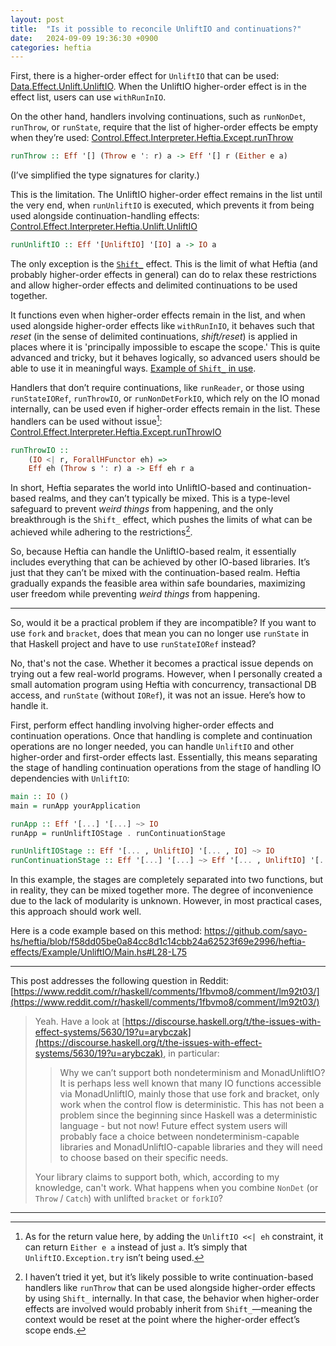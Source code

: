 ```yaml
---
layout: post
title:  "Is it possible to reconcile UnliftIO and continuations?"
date:   2024-09-09 19:36:30 +0900
categories: heftia
---
```


First, there is a higher-order effect for `UnliftIO` that can be used: [Data.Effect.Unlift.UnliftIO](https://hackage.haskell.org/package/data-effects-0.1.2.0/docs/Data-Effect-Unlift.html#t:UnliftIO). When the UnliftIO higher-order effect is in the effect list, users can use `withRunInIO`.

On the other hand, handlers involving continuations, such as `runNonDet`, `runThrow`, or `runState`, require that the list of higher-order effects be empty when they’re used: [Control.Effect.Interpreter.Heftia.Except.runThrow](https://hackage.haskell.org/package/heftia-effects-0.3.1.0/docs/Control-Effect-Interpreter-Heftia-Except.html#v:runThrow)

```haskell
runThrow :: Eff '[] (Throw e ': r) a -> Eff '[] r (Either e a)
```

(I’ve simplified the type signatures for clarity.)

This is the limitation. The UnliftIO higher-order effect remains in the list until the very end, when `runUnliftIO` is executed, which prevents it from being used alongside continuation-handling effects: [Control.Effect.Interpreter.Heftia.Unlift.UnliftIO](https://hackage.haskell.org/package/heftia-effects-0.3.1.0/docs/Control-Effect-Interpreter-Heftia-Unlift.html#v:runUnliftIO)

```haskell
runUnliftIO :: Eff '[UnliftIO] '[IO] a -> IO a
```

The only exception is the [`Shift_`](https://hackage.haskell.org/package/heftia-effects-0.3.1.0/docs/Control-Effect-Interpreter-Heftia-ShiftReset.html#v:runShift_) effect. This is the limit of what Heftia (and probably higher-order effects in general) can do to relax these restrictions and allow higher-order effects and delimited continuations to be used together.

It functions even when higher-order effects remain in the list, and when used alongside higher-order effects like `withRunInIO`, it behaves such that *reset* (in the sense of delimited continuations, *shift/reset*) is applied in places where it is 'principally impossible to escape the scope.' This is quite advanced and tricky, but it behaves logically, so advanced users should be able to use it in meaningful ways. [Example of `Shift_` in use](https://github.com/sayo-hs/heftia/blob/1a2774adabe81a979dc6f560b3490d4712740a5f/heftia-effects/Example/Continuation2/Main.hs#L86-L105).

Handlers that don’t require continuations, like `runReader`, or those using `runStateIORef`, `runThrowIO`, or `runNonDetForkIO`, which rely on the IO monad internally, can be used even if higher-order effects remain in the list. These handlers can be used without issue[^1]:
[Control.Effect.Interpreter.Heftia.Except.runThrowIO](https://hackage.haskell.org/package/heftia-effects-0.3.1.0/docs/Control-Effect-Interpreter-Heftia-Except.html#v:runThrowIO)

```haskell
runThrowIO ::
    (IO <| r, ForallHFunctor eh) =>
    Eff eh (Throw s ': r) a -> Eff eh r a
```

[^1]: As for the return value here, by adding the `UnliftIO <<| eh` constraint, it can return `Either e a` instead of just `a`. It’s simply that `UnliftIO.Exception.try` isn’t being used.

In short, Heftia separates the world into UnliftIO-based and continuation-based realms, and they can’t typically be mixed. This is a type-level safeguard to prevent *weird things* from happening, and the only breakthrough is the `Shift_` effect, which pushes the limits of what can be achieved while adhering to the restrictions[^2].

[^2]: I haven’t tried it yet, but it’s likely possible to write continuation-based handlers like `runThrow` that can be used alongside higher-order effects by using `Shift_` internally. In that case, the behavior when higher-order effects are involved would probably inherit from `Shift_`—meaning the context would be reset at the point where the higher-order effect’s scope ends.

So, because Heftia can handle the UnliftIO-based realm, it essentially includes everything that can be achieved by other IO-based libraries. It’s just that they can’t be mixed with the continuation-based realm.
Heftia gradually expands the feasible area within safe boundaries, maximizing user freedom while preventing *weird things* from happening.

---

So, would it be a practical problem if they are incompatible? If you want to use `fork` and `bracket`, does that mean you can no longer use `runState` in that Haskell project and have to use `runStateIORef` instead?

No, that's not the case.
Whether it becomes a practical issue depends on trying out a few real-world programs.
However, when I personally created a small automation program using Heftia with concurrency, transactional DB access, and `runState` (without `IORef`), it was not an issue.
Here’s how to handle it.

First, perform effect handling involving higher-order effects and continuation operations. Once that handling is complete and continuation operations are no longer needed, you can handle `UnliftIO` and other higher-order and first-order effects last. Essentially, this means separating the stage of handling continuation operations from the stage of handling IO dependencies with `UnliftIO`:

```haskell
main :: IO ()
main = runApp yourApplication

runApp :: Eff '[...] '[...] ~> IO
runApp = runUnliftIOStage . runContinuationStage

runUnliftIOStage :: Eff '[... , UnliftIO] '[... , IO] ~> IO
runContinuationStage :: Eff '[...] '[...] ~> Eff '[... , UnliftIO] '[... , IO]
```

In this example, the stages are completely separated into two functions, but in reality, they can be mixed together more.
The degree of inconvenience due to the lack of modularity is unknown. However, in most practical cases, this approach should work well.

Here is a code example based on this method: <https://github.com/sayo-hs/heftia/blob/f58dd05be0a84cc8d1c14cbb24a62523f69e2996/heftia-effects/Example/UnliftIO/Main.hs#L28-L75>

---

This post addresses the following question in Reddit: [https://www.reddit.com/r/haskell/comments/1fbvmo8/comment/lm92t03/](https://www.reddit.com/r/haskell/comments/1fbvmo8/comment/lm92t03/)

> Yeah. Have a look at [https://discourse.haskell.org/t/the-issues-with-effect-systems/5630/19?u=arybczak](https://discourse.haskell.org/t/the-issues-with-effect-systems/5630/19?u=arybczak), in particular:
>
> > Why we can’t support both nondeterminism and MonadUnliftIO? It is perhaps less well known that many IO functions accessible via MonadUnliftIO, mainly those that use fork and bracket, only work when the control flow is deterministic. This has not been a problem since the beginning since Haskell was a deterministic language - but not now! Future effect system users will probably face a choice between nondeterminism-capable libraries and MonadUnliftIO-capable libraries and they will need to choose based on their specific needs.
>
> Your library claims to support both, which, according to my knowledge, can't work.
> What happens when you combine `NonDet` (or `Throw` / `Catch`) with unlifted `bracket` or `forkIO`?

---
